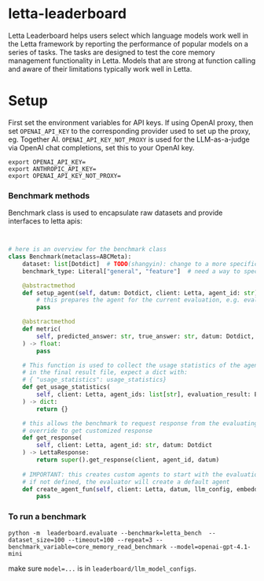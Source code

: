 # letta-leaderboard

Letta Leaderboard helps users select which language models work well in the Letta framework by reporting the performance of popular models on a series of tasks. The tasks are designed to test the core memory management functionality in Letta.  Models that are strong at function calling and aware of their limitations typically work well in Letta.


# Setup

First set the environment variables for API keys. If using OpenAI proxy, then set `OPENAI_API_KEY` to the corresponding provider used to set up the proxy, eg. Together AI. `OPENAI_API_KEY_NOT_PROXY` is used for the LLM-as-a-judge via OpenAI chat completions, set this to your OpenAI key.
```
export OPENAI_API_KEY=
export ANTHROPIC_API_KEY=
export OPENAI_API_KEY_NOT_PROXY=
```

### Benchmark methods
Benchmark class is used to encapsulate raw datasets and provide interfaces to letta apis:
```python


# here is an overview for the benchmark class
class Benchmark(metaclass=ABCMeta):
    dataset: list[Dotdict]  # TODO(shangyin): change to a more specific type
    benchmark_type: Literal["general", "feature"]  # need a way to specify feature

    @abstractmethod
    def setup_agent(self, datum: Dotdict, client: Letta, agent_id: str) -> None:
        # this prepares the agent for the current evaluation, e.g. evaluating archival memory requires inserting the context into the agent's memory
        pass

    @abstractmethod
    def metric(
        self, predicted_answer: str, true_answer: str, datum: Dotdict, agent_id=None
    ) -> float:
        pass

    # This function is used to collect the usage statistics of the agents
    # in the final result file, expect a dict with:
    # { "usage_statistics": usage_statistics}
    def get_usage_statistics(
        self, client: Letta, agent_ids: list[str], evaluation_result: EvaluationResult
    ) -> dict:
        return {}

    # this allows the benchmark to request response from the evaluating agent
    # override to get customized response
    def get_response(
        self, client: Letta, agent_id: str, datum: Dotdict
    ) -> LettaResponse:
        return super().get_response(client, agent_id, datum)
    
    # IMPORTANT: this creates custom agents to start with the evaluation
    # if not defined, the evaluator will create a default agent
    def create_agent_fun(self, client: Letta, datum, llm_config, embedding_config):
        pass
```

### To run a benchmark
```python -m  leaderboard.evaluate --benchmark=letta_bench  --dataset_size=100 --timeout=100 --repeat=3 --benchmark_variable=core_memory_read_benchmark --model=openai-gpt-4.1-mini```

make sure `model=...` is in `leaderboard/llm_model_configs`.
